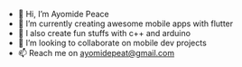 - 👋 Hi, I’m Ayomide Peace
- 👀 I’m currently creating awesome mobile apps with flutter
- 🌱 I also create fun stuffs with c++ and arduino
- 💞️ I’m looking to collaborate on mobile dev projects
- 📫 Reach me on ayomidepeat@gmail.com


<!---
AyomidePeat/AyomidePeat is a ✨ special ✨ repository because its `README.md` (this file) appears on your GitHub profile.
You can click thePreview link to take a look at your changes.
--->
